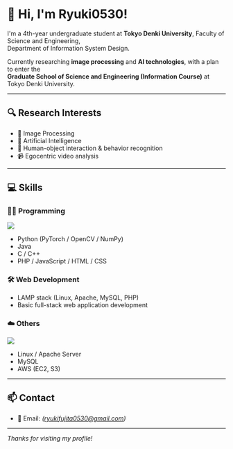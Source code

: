 # 👋 Hi, I'm Ryuki0530!

I'm a 4th-year undergraduate student at **Tokyo Denki University**, Faculty of Science and Engineering,  
Department of Information System Design.

Currently researching **image processing** and **AI technologies**, with a plan to enter the  
**Graduate School of Science and Engineering (Information Course)** at Tokyo Denki University.

---

## 🔍 Research Interests

- 🎯 Image Processing
- 🧠 Artificial Intelligence
- 🤖 Human-object interaction & behavior recognition
- 📹 Egocentric video analysis

---

## 💻 Skills

### 👨‍💻 Programming
![](https://skillicons.dev/icons?i=python,java,c,cpp,php,html,js,css)
- Python (PyTorch / OpenCV / NumPy)
- Java
- C / C++
- PHP / JavaScript / HTML / CSS

### 🛠 Web Development
- LAMP stack (Linux, Apache, MySQL, PHP)
- Basic full-stack web application development

### ☁️ Others
![](https://skillicons.dev/icons?i=linux,mysql,aws)
- Linux / Apache Server
- MySQL
- AWS (EC2, S3)
---

## 📫 Contact

- 📧 Email: *(ryukifujita0530@gmail.com)*

---

_Thanks for visiting my profile!_
